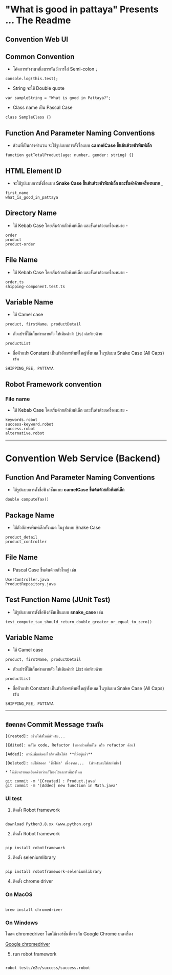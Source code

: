 # "What is good in pattaya" Presents ... The Readme

## Convention Web UI

## Common Convention

- โค้ดการทำงานหนึ่งบรรทัด มีการใส่ Semi-colon `;`

```
console.log(this.test);
```

- String จะใช้ Double quote

```
var sampleString = "What is good in Pattaya?";
```

- Class name เป็น Pascal Case

```
class SampleClass {}
```

## Function And Parameter Naming Conventions

- ส่วนที่เป็นการคำนวน จะใช้รูปแบบการตั้งชื่อแบบ **camelCase ขึ้นต้นต้วยตัวพิมพ์เล็ก**

```
function getTotalProduct(age: number, gender: string) {}
```

## HTML Element ID

- จะใช้รูปแบบการตั้งชื่อแบบ **Snake Case ขึ้นต้นต้วยตัวพิมพ์เล็ก และขั้นคำด้วยเครื่องหมาย \_**

```
first_name
what_is_good_in_pattaya
```

## Directory Name

- ใช้ Kebab Case โดยเริ่มด้วยตัวพิมพ์เล็ก และขั้นคำด้วยเครื่องหมาย -

```
order
product
product-order
```

## File Name

- ใช้ Kebab Case โดยเริ่มด้วยตัวพิมพ์เล็ก และขั้นคำด้วยเครื่องหมาย -

```
order.ts
shipping-component.test.ts
```

## Variable Name

- ใช้ Camel case

```
product, firstName. productDetail
```

- ตัวแปรที่ใช้เก็บค่าหลายตัว ให้เติมคำว่า List ต่อท้ายด้วย

```
productList
```

- ชื่อตัวแปร Constant เป็นตัวอักษรพิมพ์ใหญ่ทั้งหมด ในรูปแบบ Snake Case (All Caps) เช่น

```
SHIPPING_FEE, PATTAYA
```

## Robot Framework convention

### File name

- ใช้ Kebab Case โดยเริ่มด้วยตัวพิมพ์เล็ก และขั้นคำด้วยเครื่องหมาย -

```
keywords.robot
success-keyword.robot
success.robot
alternative.robot
```

---

# Convention Web Service (Backend)

## Function And Parameter Naming Conventions

- ใช้รูปแบบการตั้งชื่อฟังก์ชั่นแบบ **camelCase ขึ้นต้นต้วยตัวพิมพ์เล็ก**

```
double computeTax()
```

## Package Name

- ใช้ตัวอักษรพิมพ์เล็กทั้งหมด ในรูปแบบ Snake Case

```
product_detail
product_controller
```

## File Name

- Pascal Case ขึ้นต้นด้วยตัวใหญ่ เช่น

```
UserController.java
ProductRepository.java
```

## Test Function Name (JUnit Test)

- ใช้รูปแบบการตั้งชื่อฟังก์ชันเป็นแบบ **snake_case** เช่น

```
test_compute_tax_should_return_double_greater_or_equal_to_zero()
```

## Variable Name

- ใช้ Camel case

```
product, firstName, productDetail
```

- ตัวแปรที่ใช้เก็บค่าหลายตัว ให้เติมคำว่า List ต่อท้ายด้วย

```
productList
```

- ชื่อตัวแปร Constant เป็นตัวอักษรพิมพ์ใหญ่ทั้งหมด ในรูปแบบ Snake Case (All Caps) เช่น

```
SHIPPING_FEE, PATTAYA
```

---

## ข้อตกลง Commit Message ร่วมกัน

```
[Created]: สร้างไฟล์ใหม่สำหรับ...

[Edited]: แก้ไข code, Refactor (บอกส่วนที่แก้ไข หรือ refactor ด้วย)

[Added]: กรณีเพิ่มเติมอะไรก็ตามในไฟล์ **ที่มีอยู่แล้ว**

[Deleted]: ลบไฟล์ออก 'ชื่อไฟล์' เนื่องจาก...  (สำหรับลบไฟล์เท่านั้น)

* ให้เขียนรายละเอียดด้วยว่าแก้ไขอะไรและทำที่ตรงไหน
```

```
git commit -m '[Created] : Product.java'
git commit -m '[Added] new function in Math.java'

```

### UI test

1. ติดตั้ง Robot framework

```

download Python3.8.xx (www.python.org)

```

2. ติดตั้ง Robot framework

```

pip install robotframework

```

3. ติดตั้ง seleniumlibrary

```

pip install robotframework-seleniumlibrary

```

4. ติดตั้ง chrome driver

### On MacOS

```

brew install chromedriver

```

### On Windows

โหลด chromedriver โดยใช้เวอร์ชันที่ตรงกับ Google Chrome บนเครื่อง

[Google chromedriver](https://chromedriver.chromium.org/downloads)

5. run robot framework

```

robot tests/e2e/success/success.robot

```
